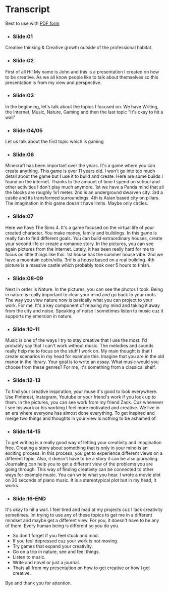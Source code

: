 # Transcript
Best to use with [PDF form](06-storytelling/Final/Untitled.pdf)
- ### Slide:01
Creative thinking & Creative growth outside of the professional habitat.

- ### Slide:02
First of all HI! My name is John and this is a presentation I created on how to be creative. As we all know people like to talk about themselves so this presentation is from my view and perspective.

- ### Slide:03
In the beginning, let's talk about the topics I focused on.
We have Writing, the Internet, Music, Nature, Gaming and then the last topic "It's okay to hit a wall"

- ### Slide:04/05
Let us talk about the first topic which is gaming

- ### Slide:06
Minecraft has been important over the years. It's a game where you can create anything. This game is over 11 years old. I won't go into too much detail about the game but I use it to build and create.
Here are some builds I found on the internet. Thanks to the amount of time I spend on school and other activities I don't play much anymore. 
1st we have a Panda mind that all the blocks are roughly 1x1 meter.
2nd is an underground dwarven city.
3rd a castle and its transformed surroundings.
4th is Asian based city on pillars.
The imagination in this game doesn't have limits. Maybe only circles.

- ### Slide:07
Here we have The Sims 4. It's a game focused on the virtual life of your created character. You make money, family and buildings. In this game is really fun to find different goals. You can build extraordinary houses, create your second life or create a romance story.
In the pictures, you can see again pictures from the internet. Lately, it has been really hard for me to focus on little things like this.
1st house has the summer house vibe.
2nd we have a mountain cabin/villa.
3rd is a house based on a real building.
4th picture is a massive castle which probably took over 5 hours to finish.

- ### Slide:08-09
Next in order is Nature. In the pictures, you can see the photos I took. Being in nature is really important to clear your mind and go back to your roots. The way you view nature now is basically what you can project to your work. For me, It's a key component of relaxing my mind and taking it away from the city and noise. Speaking of noise I sometimes listen to music cuz it supports my emersion in nature.

- ### Slide:10-11
Music is one of the ways I try to stay creative that I use the most. I'd probably say that I can't work without music. The melodies and sounds really help me to focus on the stuff I work on. My main thought is that I create scenarios in my head for example this.
Imagine that you are in the old manor in the library. Your goal is to write an essay. What music would you choose from these genres? For me, it's something from a classical shelf.

- ### Slide:12-13
To find your creative inspiration, your muse it's good to look everywhere. Use Pinterest, Instagram, Youtube or your friend's work if you look up to them. In the pictures, you can see work from my friend Zack. Cuz whenever I see his work or his working I feel more motivated and creative. We live in an era where everyone has almost done everything. To get inspired and merge two things and thoughts in your view is nothing to be ashamed of.

- ### Slide:14-15
To get writing is a really good way of letting your creativity and imagination free. Creating a story about something that is only in your mind is an exciting process. In this process, you get to experience different views on a different topic. Also, it doesn't have to be a story it can be also journaling. Journaling can help you to get a different view of the problems you are going through. This way of finding creativity can be connected to other ways for example music. You can write what you hear. I wrote a movie plot on 30 seconds of piano music. It is a stereotypical plot but in my head, it works.

- ### Slide:16-END
It's okay to hit a wall. I feel tired and mad at my projects cuz I lack creativity sometimes. Im trying to use any of these topics to get me in a different mindset and maybe get a different view. For you, it doesn't have to be any of them. Every human being is different so you do you. 

- So don't forget if you feel stuck and mad.
- If you feel depressed cuz your work is not moving.
- Try games that expand your creativity.
- Go on a trip in nature, see and feel things.
- Listen to music.
- Write and novel or just a journal.
- Thats all from my presentation on how to get creative or how I get creative.

Bye and thank you for attention.




